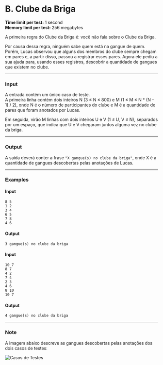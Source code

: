 # B. Clube da Briga

**Time limit per test:** 1 second  
**Memory limit per test:** 256 megabytes  

A primeira regra do Clube da Briga é: você não fala sobre o Clube da Briga.

Por causa dessa regra, ninguém sabe quem está na gangue de quem. Porém, Lucas observou que alguns dos membros do clube sempre chegam em pares e, a partir disso, passou a registrar esses pares. Agora ele pediu a sua ajuda para, usando esses registros, descobrir a quantidade de gangues que existem no clube.

---

### **Input**
A entrada contém um único caso de teste.  
A primeira linha contém dois inteiros N (3 ≤ N ≤ 800) e M (1 ≤ M ≤ N * (N - 1) / 2), onde N é o número de participantes do clube e M é a quantidade de pares que foram anotados por Lucas.  

Em seguida, virão M linhas com dois inteiros U e V (1 ≤ U, V ≤ N), separados por um espaço, que indica que U e V chegaram juntos alguma vez no clube da briga.

---

### **Output**
A saída deverá conter a frase `"X gangue(s) no clube da briga"`, onde X é a quantidade de gangues descobertas pelas anotações de Lucas.

---

### **Examples**

#### **Input**
```
8 5
1 2
3 4
6 5
7 8
4 6
```

#### **Output**
```
3 gangue(s) no clube da briga
```

#### **Input**
```
10 7
8 7
4 2
7 4
2 3
4 6
8 10
10 7
```

#### **Output**
```
4 gangue(s) no clube da briga
```

---

### **Note**
A imagem abaixo descreve as gangues descobertas pelas anotações dos dois casos de testes:

![Casos de Testes](https://i.ibb.co/0hc0zyj/imagem-2024-12-02-234303644.png)
